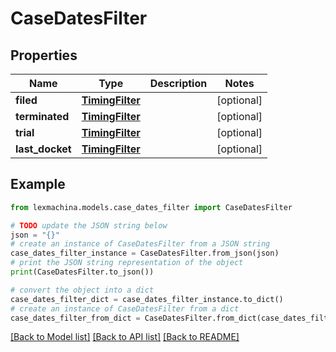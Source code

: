 # CaseDatesFilter


## Properties

Name | Type | Description | Notes
------------ | ------------- | ------------- | -------------
**filed** | [**TimingFilter**](TimingFilter.md) |  | [optional] 
**terminated** | [**TimingFilter**](TimingFilter.md) |  | [optional] 
**trial** | [**TimingFilter**](TimingFilter.md) |  | [optional] 
**last_docket** | [**TimingFilter**](TimingFilter.md) |  | [optional] 

## Example

```python
from lexmachina.models.case_dates_filter import CaseDatesFilter

# TODO update the JSON string below
json = "{}"
# create an instance of CaseDatesFilter from a JSON string
case_dates_filter_instance = CaseDatesFilter.from_json(json)
# print the JSON string representation of the object
print(CaseDatesFilter.to_json())

# convert the object into a dict
case_dates_filter_dict = case_dates_filter_instance.to_dict()
# create an instance of CaseDatesFilter from a dict
case_dates_filter_from_dict = CaseDatesFilter.from_dict(case_dates_filter_dict)
```
[[Back to Model list]](../README.md#documentation-for-models) [[Back to API list]](../README.md#documentation-for-api-endpoints) [[Back to README]](../README.md)


